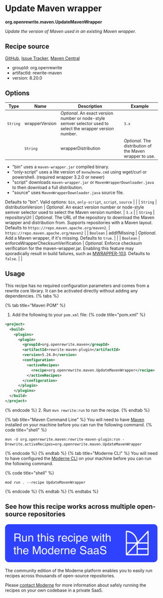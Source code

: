 # Update Maven wrapper

**org.openrewrite.maven.UpdateMavenWrapper**

_Update the version of Maven used in an existing Maven wrapper._

## Recipe source

[GitHub](https://github.com/openrewrite/rewrite/blob/main/rewrite-maven/src/main/java/org/openrewrite/maven/UpdateMavenWrapper.java), [Issue Tracker](https://github.com/openrewrite/rewrite/issues), [Maven Central](https://central.sonatype.com/artifact/org.openrewrite/rewrite-maven/8.20.0/jar)

* groupId: org.openrewrite
* artifactId: rewrite-maven
* version: 8.20.0

## Options

| Type | Name | Description | Example |
| -- | -- | -- | -- |
| `String` | wrapperVersion | *Optional*. An exact version number or node-style semver selector used to select the wrapper version number. | `3.x` |
                        | `String` | wrapperDistribution | *Optional*. The distribution of the Maven wrapper to use.

* "bin" uses a `maven-wrapper.jar` compiled binary.
* "only-script" uses a lite version of `mvnw`/`mvnw.cmd` using wget/curl or powershell. (required wrapper 3.2.0 or newer)
* "script" downloads `maven-wrapper.jar` or `MavenWrapperDownloader.java` to then download a full distribution.
* "source" uses `MavenWrapperDownloader.java` source file.

Defaults to "bin". Valid options: `bin`, `only-script`, `script`, `source` |  |
| `String` | distributionVersion | *Optional*. An exact version number or node-style semver selector used to select the Maven version number. | `3.x` |
| `String` | repositoryUrl | *Optional*. The URL of the repository to download the Maven wrapper and distribution from. Supports repositories with a Maven layout. Defaults to `https://repo.maven.apache.org/maven2`. | `https://repo.maven.apache.org/maven2` |
| `Boolean` | addIfMissing | *Optional*. Add a Maven wrapper, if it's missing. Defaults to `true`. |  |
| `Boolean` | enforceWrapperChecksumVerification | *Optional*. Enforce checksum verification for the maven-wrapper.jar. Enabling this feature may sporadically result in build failures, such as [MWRAPPER-103](https://issues.apache.org/jira/browse/MWRAPPER-103). Defaults to `false`. |  |


## Usage

This recipe has no required configuration parameters and comes from a rewrite core library. It can be activated directly without adding any dependencies.
{% tabs %}

{% tab title="Maven POM" %}
1. Add the following to your `pom.xml` file:
{% code title="pom.xml" %}
```xml
<project>
  <build>
    <plugins>
      <plugin>
        <groupId>org.openrewrite.maven</groupId>
        <artifactId>rewrite-maven-plugin</artifactId>
        <version>5.24.0</version>
        <configuration>
          <activeRecipes>
            <recipe>org.openrewrite.maven.UpdateMavenWrapper</recipe>
          </activeRecipes>
        </configuration>
      </plugin>
    </plugins>
  </build>
</project>
```
{% endcode %}
2. Run `mvn rewrite:run` to run the recipe.
{% endtab %}

{% tab title="Maven Command Line" %}
You will need to have [Maven](https://maven.apache.org/download.cgi) installed on your machine before you can run the following command.
{% code title="shell" %}
```shell
mvn -U org.openrewrite.maven:rewrite-maven-plugin:run -Drewrite.activeRecipes=org.openrewrite.maven.UpdateMavenWrapper
```
{% endcode %}
{% endtab %}
{% tab title="Moderne CLI" %}
You will need to have configured the [Moderne CLI](https://docs.moderne.io/moderne-cli/cli-intro) on your machine before you can run the following command.

{% code title="shell" %}
```shell
mod run . --recipe UpdateMavenWrapper
```
{% endcode %}
{% endtab %}
{% endtabs %}

## See how this recipe works across multiple open-source repositories

[![Moderne Link Image](/.gitbook/assets/ModerneRecipeButton.png)](https://app.moderne.io/recipes/org.openrewrite.maven.UpdateMavenWrapper)

The community edition of the Moderne platform enables you to easily run recipes across thousands of open-source repositories.

Please [contact Moderne](https://moderne.io/product) for more information about safely running the recipes on your own codebase in a private SaaS.
